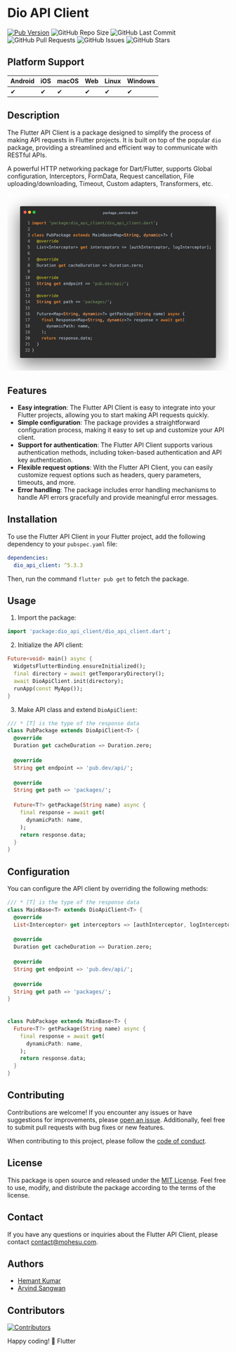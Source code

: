 # Dio API Client

[![Pub Version](https://img.shields.io/pub/v/dio_api_client?color=blue)](https://pub.dev/packages/dio_api_client)
![GitHub Repo Size](https://img.shields.io/github/repo-size/mohesu/dio_api_client)
![GitHub Last Commit](https://img.shields.io/github/last-commit/mohesu/dio_api_client)
![GitHub Pull Requests](https://img.shields.io/github/issues-pr/mohesu/dio_api_client)
![GitHub Issues](https://img.shields.io/github/issues/mohesu/dio_api_client)
![GitHub Stars](https://img.shields.io/github/stars/mohesu/dio_api_client?style=social)

## Platform Support

| Android | iOS | macOS | Web | Linux | Windows |
|---------|-----|-------|-----|-------|---------|
| ✔       | ✔   | ✔     | ✔   | ✔     | ✔       |


## Description

The Flutter API Client is a package designed to simplify the process of making API requests in Flutter projects. It is built on top of the popular `dio` package, providing a streamlined and efficient way to communicate with RESTful APIs.

A powerful HTTP networking package for Dart/Flutter, supports Global configuration, Interceptors, FormData, Request cancellation, File uploading/downloading, Timeout, Custom adapters, Transformers, etc.

<img src="https://raw.githubusercontent.com/mohesu/dio_api_client/master/dio_api_client.png" alt="">


## Features

- **Easy integration**: The Flutter API Client is easy to integrate into your Flutter projects, allowing you to start making API requests quickly.
- **Simple configuration**: The package provides a straightforward configuration process, making it easy to set up and customize your API client.
- **Support for authentication**: The Flutter API Client supports various authentication methods, including token-based authentication and API key authentication.
- **Flexible request options**: With the Flutter API Client, you can easily customize request options such as headers, query parameters, timeouts, and more.
- **Error handling**: The package includes error handling mechanisms to handle API errors gracefully and provide meaningful error messages.

## Installation

To use the Flutter API Client in your Flutter project, add the following dependency to your `pubspec.yaml` file:

```yaml
dependencies:
  dio_api_client: ^5.3.3
```

Then, run the command `flutter pub get` to fetch the package.

## Usage

1. Import the package:

```dart
import 'package:dio_api_client/dio_api_client.dart';
```

2. Initialize the API client:

```dart
Future<void> main() async {
  WidgetsFlutterBinding.ensureInitialized();
  final directory = await getTemporaryDirectory();
  await DioApiClient.init(directory);
  runApp(const MyApp());
}
```

3. Make API class and extend `DioApiClient`:

```dart
/// * [T] is the type of the response data
class PubPackage extends DioApiClient<T> {
  @override
  Duration get cacheDuration => Duration.zero;

  @override
  String get endpoint => 'pub.dev/api/';

  @override
  String get path => 'packages/';

  Future<T?> getPackage(String name) async {
    final response = await get(
      dynamicPath: name,
    );
    return response.data;
  }
}

```

## Configuration

You can configure the API client by overriding the following methods:

```dart
/// * [T] is the type of the response data
class MainBase<T> extends DioApiClient<T> {
  @override
  List<Interceptor> get interceptors => [authInterceptor, logInterceptor];

  @override
  Duration get cacheDuration => Duration.zero;

  @override
  String get endpoint => 'pub.dev/api/';

  @override
  String get path => 'packages/';
}


class PubPackage extends MainBase<T> {
  Future<T?> getPackage(String name) async {
    final response = await get(
      dynamicPath: name,
    );
    return response.data;
  }
}
```

## Contributing

Contributions are welcome! If you encounter any issues or have suggestions for improvements, please [open an issue](https://github.com/mohesu/dio_api_client/issues). Additionally, feel free to submit pull requests with bug fixes or new features.

When contributing to this project, please follow the [code of conduct](https://github.com/mohesu/dio_api_client/blob/main/code_of_conduct.md).

## License

This package is open source and released under the [MIT License](https://github.com/mohesu/dio_api_client/blob/main/LICENSE). Feel free to use, modify, and distribute the package according to the terms of the license.

## Contact

If you have any questions or inquiries about the Flutter API Client, please contact [contact@mohesu.com](mailto:contact@mohesu.com).

## Authors

- [Hemant Kumar](https://github.com/heman4t)
- [Arvind Sangwan](https://github.com/rvndsngwn)

## Contributors

[![Contributors](https://contributors-img.web.app/image?repo=mohesu/dio_api_client)](https://github.com/mohesu/dio_api_client/graphs/contributors)

Happy coding! 💙 Flutter
